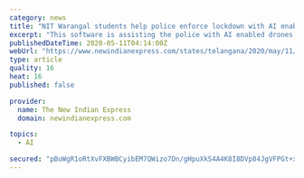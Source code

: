 ```yaml
---
category: news
title: "NIT Warangal students help police enforce lockdown with AI enabled drones"
excerpt: "This software is assisting the police with AI enabled drones to enforce the curfew. It detects human beings even from a long range (upto 1,000 ft)."
publishedDateTime: 2020-05-11T04:14:00Z
webUrl: "https://www.newindianexpress.com/states/telangana/2020/may/11/nit-warangal-students-help-police-enforce-lockdown-with-ai-enabled-drones-2141784.html"
type: article
quality: 16
heat: 16
published: false

provider:
  name: The New Indian Express
  domain: newindianexpress.com

topics:
  - AI

secured: "pBuWgR1oRtXvFXBWBCyibEM7QWizo7Dn/gHpuXkS4A4K8I8DVp84JgVFPGt+xjzxoLVCwMcS38W+bhXx8xy+06sajgQoVMa18xOi7petXrQ8LWdwp5yxz0PPfqJ7yaMxzTEXHnno+bqZAuvj55JsAlKxnj39RIs4bmhFy4uPDc+GET2XfjIJnmRbEwkGl+37KTQ0yHABx1fCProNVTN1cgzdyZmoyNVs577t08hw9O70JS4jgV2cfTPUmBEKINok2K22o9ZjoHpAv0iTszkkspHzE44g6vmiJO2BZKFS9748hqqotuJcMduSzDDKP78uL231dLc2EPS6ujVAMLMLQe8VOnjbJozqqZbImOqZ+dsjZU2ITSX1WJueMM7wgPm5k2fYZLbY6eyrnxXQwYFHPZcrBwZLKqw52omM/U6wAKpy282a0nm55AssVXAVQ2DH2G7eL0eW3i//8ONYSO4XyS9TBVo/l9FFv5Myu4zbkAE=;4F2c/L4aIGYI+2BncF4BDw=="
---
```


